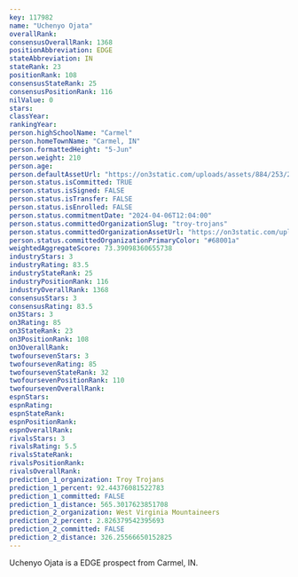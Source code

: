 ```yaml
---
key: 117982
name: "Uchenyo Ojata"
overallRank: 
consensusOverallRank: 1368
positionAbbreviation: EDGE
stateAbbreviation: IN
stateRank: 23
positionRank: 108
consensusStateRank: 25
consensusPositionRank: 116
nilValue: 0
stars: 
classYear: 
rankingYear: 
person.highSchoolName: "Carmel"
person.homeTownName: "Carmel, IN"
person.formattedHeight: "5-Jun"
person.weight: 210
person.age: 
person.defaultAssetUrl: "https://on3static.com/uploads/assets/884/253/253884.png"
person.status.isCommitted: TRUE
person.status.isSigned: FALSE
person.status.isTransfer: FALSE
person.status.isEnrolled: FALSE
person.status.commitmentDate: "2024-04-06T12:04:00"
person.status.committedOrganizationSlug: "troy-trojans"
person.status.committedOrganizationAssetUrl: "https://on3static.com/uploads/assets/775/214/214775.svg"
person.status.committedOrganizationPrimaryColor: "#68001a"
weightedAggregateScore: 73.39098360655738
industryStars: 3
industryRating: 83.5
industryStateRank: 25
industryPositionRank: 116
industryOverallRank: 1368
consensusStars: 3
consensusRating: 83.5
on3Stars: 3
on3Rating: 85
on3StateRank: 23
on3PositionRank: 108
on3OverallRank: 
twofoursevenStars: 3
twofoursevenRating: 85
twofoursevenStateRank: 32
twofoursevenPositionRank: 110
twofoursevenOverallRank: 
espnStars: 
espnRating: 
espnStateRank: 
espnPositionRank: 
espnOverallRank: 
rivalsStars: 3
rivalsRating: 5.5
rivalsStateRank: 
rivalsPositionRank: 
rivalsOverallRank: 
prediction_1_organization: Troy Trojans
prediction_1_percent: 92.44376081522783
prediction_1_committed: FALSE
prediction_1_distance: 565.3017623851708
prediction_2_organization: West Virginia Mountaineers
prediction_2_percent: 2.826379542395693
prediction_2_committed: FALSE
prediction_2_distance: 326.25566650152825
---
```

Uchenyo Ojata is a EDGE prospect from Carmel, IN.